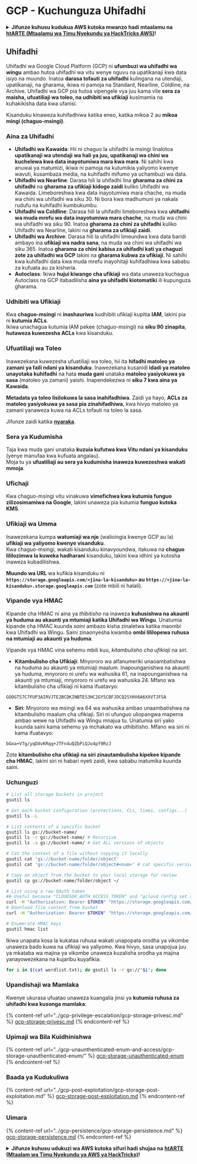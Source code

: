 # GCP - Kuchunguza Uhifadhi

<details>

<summary><strong>Jifunze kuhusu kudukua AWS kutoka mwanzo hadi mtaalamu na</strong> <a href="https://training.hacktricks.xyz/courses/arte"><strong>htARTE (Mtaalamu wa Timu Nyekundu ya HackTricks AWS)</strong></a><strong>!</strong></summary>

Njia nyingine za kusaidia HackTricks:

* Ikiwa unataka kuona **kampuni yako ikitangazwa kwenye HackTricks** au **kupakua HackTricks kwa PDF** Angalia [**MIPANGO YA KUJIUNGA**](https://github.com/sponsors/carlospolop)!
* Pata [**bidhaa rasmi za PEASS & HackTricks**](https://peass.creator-spring.com)
* Gundua [**Familia ya PEASS**](https://opensea.io/collection/the-peass-family), mkusanyiko wetu wa [**NFTs**](https://opensea.io/collection/the-peass-family) ya kipekee
* **Jiunge na** 💬 [**Kikundi cha Discord**](https://discord.gg/hRep4RUj7f) au kikundi cha [**telegram**](https://t.me/peass) au **nifuata** kwenye **Twitter** 🐦 [**@carlospolopm**](https://twitter.com/carlospolopm)**.**
* **Shiriki mbinu zako za kudukua kwa kuwasilisha PRs kwa** [**HackTricks**](https://github.com/carlospolop/hacktricks) na [**HackTricks Cloud**](https://github.com/carlospolop/hacktricks-cloud) repos za github.

</details>

## Uhifadhi

Uhifadhi wa Google Cloud Platform (GCP) ni **ufumbuzi wa uhifadhi wa wingu** ambao hutoa uhifadhi wa vitu wenye nguvu na upatikanaji kwa data isiyo na muundo. Inatoa **darasa tofauti za uhifadhi** kulingana na utendaji, upatikanaji, na gharama, ikiwa ni pamoja na Standard, Nearline, Coldline, na Archive. Uhifadhi wa GCP pia hutoa vipengele vya juu kama vile **sera za maisha, ufuatiliaji wa toleo, na udhibiti wa ufikiaji** kusimamia na kuhakikisha data kwa ufanisi.

Kisanduku kinaweza kuhifadhiwa katika eneo, katika mikoa 2 au **mikoa mingi (chaguo-msingi)**.

### Aina za Uhifadhi

* **Uhifadhi wa Kawaida**: Hii ni chaguo la uhifadhi la msingi linalotoa **upatikanaji wa utendaji wa hali ya juu, upatikanaji wa chini wa kuchelewa kwa data inayotumiwa mara kwa mara**. Ni sahihi kwa anuwai ya matumizi, ikiwa ni pamoja na kutumikia yaliyomo kwenye wavuti, kusambaza media, na kuhifadhi mifumo ya uchambuzi wa data.
* **Uhifadhi wa Nearline**: Darasa hili la uhifadhi lina **gharama za chini za uhifadhi** na **gharama za ufikiaji kidogo zaidi** kuliko Uhifadhi wa Kawaida. Limeboreshwa kwa data inayotumiwa mara chache, na muda wa chini wa uhifadhi wa siku 30. Ni bora kwa madhumuni ya nakala rudufu na kuhifadhi kumbukumbu.
* **Uhifadhi wa Coldline**: Darasa hili la uhifadhi limeboreshwa kwa **uhifadhi wa muda mrefu wa data inayotumiwa mara chache**, na muda wa chini wa uhifadhi wa siku 90. Inatoa **gharama za chini za uhifadhi** kuliko Uhifadhi wa Nearline, lakini na **gharama za ufikiaji zaidi**.
* **Uhifadhi wa Archive**: Darasa hili la uhifadhi limeundwa kwa data baridi ambayo ina **ufikiaji wa nadra sana**, na muda wa chini wa uhifadhi wa siku 365. Inatoa **gharama za chini kabisa za uhifadhi kati ya chaguzi zote za uhifadhi wa GCP** lakini na **gharama kubwa za ufikiaji**. Ni sahihi kwa kuhifadhi data kwa muda mrefu inayohitaji kuhifadhiwa kwa sababu za kufuata au za kisheria.
* **Autoclass**: Ikiwa **hujui kiwango cha ufikiaji** wa data unaweza kuchagua Autoclass na GCP itabadilisha **aina ya uhifadhi kiotomatiki** ili kupunguza gharama.

### Udhibiti wa Ufikiaji

Kwa **chaguo-msingi** ni **inashauriwa** kudhibiti ufikiaji kupitia **IAM**, lakini pia ni **kutumia ACLs**.\
Ikiwa unachagua kutumia IAM pekee (chaguo-msingi) na **siku 90 zinapita**, **hutaweza kuwezesha ACLs** kwa kisanduku.

### Ufuatiliaji wa Toleo

Inawezekana kuwezesha ufuatiliaji wa toleo, hii ita **hifadhi matoleo ya zamani ya faili ndani ya kisanduku**. Inawezekana kusanidi **idadi ya matoleo unayotaka kuhifadhi** na hata **muda gani** unataka **matoleo yasiyokuwa ya sasa** (matoleo ya zamani) yaishi. Inapendekezwa ni **siku 7 kwa aina ya Kawaida**.

**Metadata ya toleo lisilokuwa la sasa inahifadhiwa**. Zaidi ya hayo, **ACLs za matoleo yasiyokuwa ya sasa pia zinahifadhiwa**, kwa hivyo matoleo ya zamani yanaweza kuwa na ACLs tofauti na toleo la sasa.

Jifunze zaidi katika [**nyaraka**](https://cloud.google.com/storage/docs/object-versioning).

### Sera ya Kudumisha

Taja kwa muda gani unataka **kuzuia kufutwa kwa Vitu ndani ya kisanduku** (yenye manufaa kwa kufuata angalau).\
Moja tu ya **ufuatiliaji au sera ya kudumisha inaweza kuwezeshwa wakati mmoja**.

### Ufichaji

Kwa chaguo-msingi vitu vinakuwa **vimefichwa kwa kutumia funguo zilizosimamiwa na Google**, lakini unaweza pia kutumia **funguo kutoka KMS**.

### Ufikiaji wa Umma

Inawezekana kumpa **watumiaji wa nje** (walioingia kwenye GCP au la) **ufikiaji wa yaliyomo kwenye visanduku**. \
Kwa chaguo-msingi, wakati kisanduku kinavyoundwa, itakuwa na **chaguo lililozimwa la kuweka hadharani** kisanduku, lakini kwa idhini ya kutosha inaweza kubadilishwa.

**Muundo wa URL** wa kufikia kisanduku ni **`https://storage.googleapis.com/<jina-la-kisanduku>` au `https://<jina-la-kisanduku>.storage.googleapis.com`** (zote mbili ni halali).

### Vipande vya HMAC

Kipande cha HMAC ni aina ya _thibitisho_ na inaweza **kuhusishwa na akaunti ya huduma au akaunti ya mtumiaji katika Uhifadhi wa Wingu**. Unatumia kipande cha HMAC kuunda _saini_ ambazo kisha zinaletwa katika maombi kwa Uhifadhi wa Wingu. Saini zinaonyesha kwamba **ombi lililopewa ruhusa na mtumiaji au akaunti ya huduma**.

Vipande vya HMAC vina sehemu mbili kuu, _kitambulisho cha ufikiaji_ na _siri_.

*   **Kitambulisho cha Ufikiaji**: Mnyororo wa alfanumeriki unaoambatishwa na huduma au akaunti ya mtumiaji maalum. Inapounganishwa na akaunti ya huduma, mnyororo ni urefu wa wahusika 61, na inapounganishwa na akaunti ya mtumiaji, mnyororo ni urefu wa wahusika 24. Mfano wa kitambulisho cha ufikiaji ni kama ifuatavyo:

`GOOGTS7C7FUP3AIRVJTE2BCDKINBTES3HC2GY5CBFJDCQ2SYHV6A6XXVTJFSA`
*   **Siri**: Mnyororo wa msingi wa 64 wa wahusika ambao unaambatishwa na kitambulisho maalum cha ufikiaji. Siri ni ufunguo uliopangwa mapema ambao wewe na Uhifadhi wa Wingu mnajua tu. Unatumia siri yako kuunda saini kama sehemu ya mchakato wa uthibitisho. Mfano wa siri ni kama ifuatavyo:

`bGoa+V7g/yqDXvKRqq+JTFn4uQZbPiQJo4pf9RzJ`

Zote **kitambulisho cha ufikiaji na siri zinautambulisha kipekee kipande cha HMAC**, lakini siri ni habari nyeti zaidi, kwa sababu inatumika kuunda saini. 

### Uchunguzi
```bash
# List all storage buckets in project
gsutil ls

# Get each bucket configuration (protections, CLs, times, configs...)
gsutil ls -L

# List contents of a specific bucket
gsutil ls gs://bucket-name/
gsutil ls -r gs://bucket-name/ # Recursive
gsutil ls -a gs://bucket-name/ # Get ALL versions of objects

# Cat the context of a file without copying it locally
gsutil cat 'gs://bucket-name/folder/object'
gsutil cat 'gs://bucket-name/folder/object#<num>' # cat specific version

# Copy an object from the bucket to your local storage for review
gsutil cp gs://bucket-name/folder/object ~/

# List using a raw OAuth token
## Useful because "CLOUDSDK_AUTH_ACCESS_TOKEN" and "gcloud config set auth/access_token_file" doesn't work with gsutil
curl -H "Authorization: Bearer $TOKEN" "https://storage.googleapis.com/storage/v1/b/<storage-name>/o"
# Download file content from bucket
curl -H "Authorization: Bearer $TOKEN" "https://storage.googleapis.com/storage/v1/b/supportstorage-58249/o/flag.txt?alt=media" --output -

# Enumerate HMAC keys
gsutil hmac list
```
Ikiwa unapata kosa la kukataa ruhusa wakati unapopata orodha ya vikombe unaweza bado kuwa na ufikiaji wa yaliyomo. Kwa hivyo, sasa unapojua juu ya mkataba wa majina ya vikombe unaweza kuzalisha orodha ya majina yanayowezekana na kujaribu kuyafikia:
```bash
for i in $(cat wordlist.txt); do gsutil ls -r gs://"$i"; done
```
### Upandishaji wa Mamlaka

Kwenye ukurasa ufuatao unaweza kuangalia jinsi ya **kutumia ruhusa za uhifadhi kwa kusonga mamlaka**:

{% content-ref url="../gcp-privilege-escalation/gcp-storage-privesc.md" %}
[gcp-storage-privesc.md](../gcp-privilege-escalation/gcp-storage-privesc.md)
{% endcontent-ref %}

### Upimaji wa Bila Kuidhinishwa

{% content-ref url="../gcp-unaunthenticated-enum-and-access/gcp-storage-unauthenticated-enum/" %}
[gcp-storage-unauthenticated-enum](../gcp-unaunthenticated-enum-and-access/gcp-storage-unauthenticated-enum/)
{% endcontent-ref %}

### Baada ya Kudukuliwa

{% content-ref url="../gcp-post-exploitation/gcp-storage-post-exploitation.md" %}
[gcp-storage-post-exploitation.md](../gcp-post-exploitation/gcp-storage-post-exploitation.md)
{% endcontent-ref %}

### Uimara

{% content-ref url="../gcp-persistence/gcp-storage-persistence.md" %}
[gcp-storage-persistence.md](../gcp-persistence/gcp-storage-persistence.md)
{% endcontent-ref %}

<details>

<summary><strong>Jifunze kuhusu udukuzi wa AWS kutoka sifuri hadi shujaa na</strong> <a href="https://training.hacktricks.xyz/courses/arte"><strong>htARTE (Mtaalam wa Timu Nyekundu ya AWS ya HackTricks)</strong></a><strong>!</strong></summary>

Njia nyingine za kusaidia HackTricks:

* Ikiwa unataka kuona **kampuni yako ikitangazwa kwenye HackTricks** au **kupakua HackTricks kwa PDF** Angalia [**MIPANGO YA KUJIUNGA**](https://github.com/sponsors/carlospolop)!
* Pata [**bidhaa rasmi za PEASS & HackTricks**](https://peass.creator-spring.com)
* Gundua [**Familia ya PEASS**](https://opensea.io/collection/the-peass-family), mkusanyiko wetu wa [**NFTs**](https://opensea.io/collection/the-peass-family) ya kipekee
* **Jiunge na** 💬 [**Kikundi cha Discord**](https://discord.gg/hRep4RUj7f) au kikundi cha [**telegram**](https://t.me/peass) au **nifuata** kwenye **Twitter** 🐦 [**@carlospolopm**](https://twitter.com/carlospolopm)**.**
* **Shiriki mbinu zako za udukuzi kwa kuwasilisha PRs kwa** [**HackTricks**](https://github.com/carlospolop/hacktricks) na [**HackTricks Cloud**](https://github.com/carlospolop/hacktricks-cloud) repos za github.

</details>
